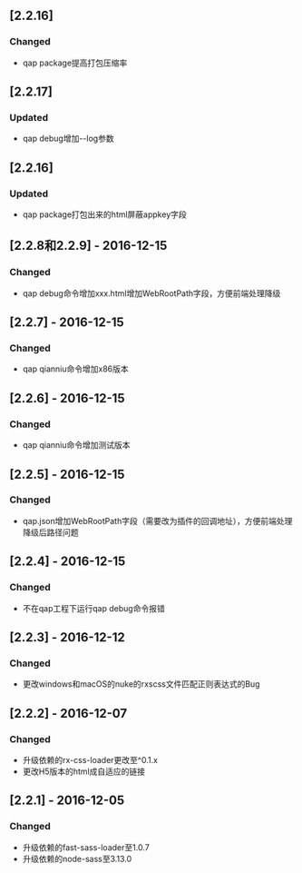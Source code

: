 ## [2.2.16]
### Changed
- qap package提高打包压缩率

## [2.2.17]
### Updated
- qap debug增加--log参数

## [2.2.16]
### Updated
- qap package打包出来的html屏蔽appkey字段

## [2.2.8和2.2.9] - 2016-12-15
### Changed
- qap debug命令增加xxx.html增加WebRootPath字段，方便前端处理降级

## [2.2.7] - 2016-12-15
### Changed
- qap qianniu命令增加x86版本

## [2.2.6] - 2016-12-15
### Changed
- qap qianniu命令增加测试版本

## [2.2.5] - 2016-12-15
### Changed
- qap.json增加WebRootPath字段（需要改为插件的回调地址），方便前端处理降级后路径问题

## [2.2.4] - 2016-12-15
### Changed
- 不在qap工程下运行qap debug命令报错

## [2.2.3] - 2016-12-12
### Changed
- 更改windows和macOS的nuke的rxscss文件匹配正则表达式的Bug

## [2.2.2] - 2016-12-07
### Changed
- 升级依赖的rx-css-loader更改至^0.1.x
- 更改H5版本的html成自适应的链接

## [2.2.1] - 2016-12-05
### Changed
- 升级依赖的fast-sass-loader至1.0.7
- 升级依赖的node-sass至3.13.0
